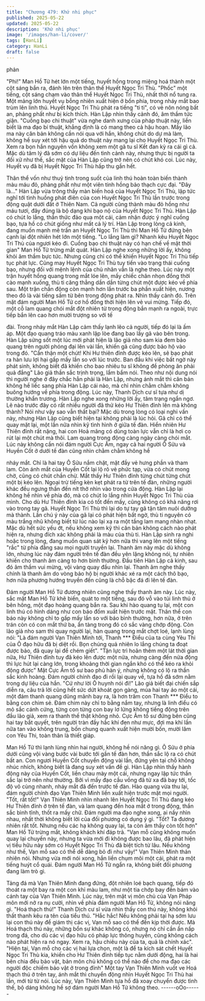 ```yaml
---
title: "Chương 479: Khứ nhi phục"
published: 2025-05-22
updated: 2025-05-22
description: 'Khứ nhi phục'
image: '/images/han-li/cover/'
tags: [HanLi]
category: HanLi
draft: false
---
```


phản

"Phi!" Man Hồ Tử hét lớn một tiếng, huyết hồng trong miệng hoá
thành một cột sáng bắn ra, đánh lên trên thân thể Huyết Ngọc Tri
Thù.
"Phốc" một tiếng, cột sáng chạm vào thân thể Huyết Ngọc Tri
Thù, nhất thời nổ tung ra.
Một mảng lớn huyết vụ bỗng nhiên xuất hiện ở bốn phía, trong
nháy mắt bao trùm lên linh thú.
Huyết Ngọc Tri Thù phát ra tiếng "ti ti", có vẻ nôn nóng bất an,
phảng phất như bị kích thích.
Hàn Lập nhìn thấy cảnh đó, âm thầm tức giận.
"Cuồng bạo chi thuật" vừa nghe danh xưng của pháp thuật này,
liền biết là ma đạo bí thuật, khẳng định là có mang theo cả hậu
hoạn.
Mấy lão ma này căn bản không cần nói qua với hắn, không chút
do dự mà làm, không hề suy xét tới hậu quả do thuật này mang
lại cho Huyết Ngọc Tri Thù.
Xem ra bọn hắn nguyên vốn không xem một gã tu sĩ Kết đan kỳ
ra cái gì cả.
Mặc dù tâm lý đã sớm có dự liệu đến tình cảnh này, nhưng thực
bị người ta đối xử như thế, sắc mặt của Hàn Lập cũng trở nên có
chút khó coi.
Lúc này, Huyết vụ đã bị Huyết Ngọc Tri Thù hấp thu gần hết.

Thân thể vốn như thuỷ tinh trong suốt của linh thú hoàn toàn biến
thành màu máu đỏ, phảng phất như một viên tinh hồng bảo thạch
cực đại.
"Đây là…" Hàn Lập vừa trông thấy màn biến hoá của Huyết Ngọc
Tri Thù, lập tức nghĩ tới tình huống phát điên của con Huyết Ngọc
Tri Thù lần trước trong động quật dưới đất ở Thiên Nam.
Cả người cũng thành màu đỏ hồng như máu tươi, đây đúng là bộ
dạng khi bạo nộ của Huyết Ngọc Tri Thù.
Hàn Lập có chút lo lắng, thần thức đảo qua một cái, cảm nhận
được ý nghĩ cuồng bạo, tựa hồ có chút giống như mất cả lý trí.
Hàn Lập trong lòng cả kinh, đang muốn mạnh mẽ trấn an Huyết
Ngọc Tri Thù thì Man Hồ Tử đứng bên cạnh lại đột nhiên hét lớn
một tiếng.
"Lo lắng làm gì? Nhanh kêu Huyết Ngọc Tri Thù của ngươi kéo đi.
Cuồng bạo chi thuật này có hạn chế về mặt thời gian" Man Hồ Tử
trừng mắt quát.
Hàn Lập nghe xong những lời ấy, không khỏi âm thầm bực tức.
Nhưng cũng chỉ có thể khiến Huyết Ngọc Tri Thù tiếp tục phát lực.
Cũng may Huyết Ngọc Tri Thù tuy tiến vào trạng thái cuồng bạo,
nhưng đối với mệnh lệnh của chủ nhân vẫn là nghe theo. Lúc này
một trận huyết hồng quang trong mắt lóe lên, mấy chiếc chân
nhọn đồng thời cào mạnh xuống, thù ti căng thẳng dần dần từng
chút một được kéo về phía sau.
Một trận chấn động còn mạnh hơn lần trước ba phần xuất hiện,
nương theo đó là vài tiếng sấm từ bên trong động phát ra.
Nhìn thấy cảnh đó. Trên mặt đám người Man Hồ Tử cơ hồ đồng
thời hiện lên vẻ vui mừng.
Tiếp đó, một cỗ lam quang chói mắt đột nhiên từ trong động bắn
mạnh ra ngoài, trực tiếp bắn lên cao hơn mười trượng so với tế

đài.
Trong nháy mắt Hàn Lập cảm thấy lạnh lẽo cả người, tiếp đó lại là
ấm áp.
Một đạo quang tráo màu xanh lập lòe đang bao lấy gã vào bên
trong.
Hàn Lập sửng sốt một lúc mới phát hiện là lão giả nho sam kia
đem bảo quang trên người phóng đại lên vài lần, khiến gã cũng
được bảo hộ vào trong đó.
"Cẩn thận một chút! Khi Hư thiên đỉnh được kéo lên, sẽ bạo phát
ra hàn lưu lợi hại gấp mấy lần so với lúc trước. Ban đầu khi việc
bất ngờ này phát sinh, không biết đã khiến cho bao nhiêu tu sĩ
không đề phòng ăn phải quả đắng" Lão giả thần sắc trịnh trọng,
lẩm bẩm nói.
Theo như nội dung nói thì người nghe ở đây chắc hẳn phải là
Hàn Lập, nhưng ánh mắt thì căn bản không hề liếc sang phía Hàn
Lập cái nào, mà chỉ nhìn chằm chằm không buông hướng về phía
trong động.
Lúc này, Thanh Dịch cư sĩ tựa như dị thường khẩn trương.
Hàn Lập nghe xong những lời ấy, tâm trạng ngẩn ngơ.
Lẽ nào trước đây có rất nhiều người đã thử kéo Hư Thiên đỉnh
lên mà không thành? Nói như vậy sao vẫn thất bại?
Mặc dù trong lòng có loại nghi vấn này, nhưng Hàn Lập cũng biết
hiện tại không phải là lúc hỏi. Gã chỉ có thể quay mặt lại, một lần
nữa nhìn kỹ tình hình ở giữa tế đàn.
Hiển nhiên Hư Thiên đỉnh rất nặng, hai con Hoả mãng có dùng
toàn lực vẫn chỉ là hơi co rút lại một chút mà thôi. Lam quang
trong động càng ngày càng chói mắt.
Lúc này không cần nói đám người Cực Âm, ngay cả hai người Ô
Sửu và Huyền Cốt ở dưới tế đàn cũng nhìn chằm chằm không hề

nháy mắt.
Chỉ là hai tay Ô Sửu nắm chặt, mặt đầy vẻ hưng phần và tham
lam.
Còn ánh mắt của Huyền Cốt lại lộ rõ vẻ phức tạp, vừa có chút
mong chờ, cũng có chút chần chừ.
Mắt thấy Hư Thiên đỉnh từng chút từng chút một bị kéo lên. Ngoại
trừ tiếng kèn kẹt phát ra từ trên tế đàn, những người khác đều
ngưng thần đến nít thở nhìn vào trong cửa động.
Hàn Lập lại không hề nhìn về phía đó, mà có chút lo lắng nhìn
Huyết Ngọc Tri Thù của mình.
Cho dù Hư Thiên đỉnh kia có tốt đến mấy, cũng không có khả
năng rơi vào trong tay gã. Huyết Ngọc Tri Thù thì lại do tự tay gã
tận tâm nuôi dưỡng mà thành.
Lần chú ý này của gã lại có phát hiện bất ngờ, thù ti nguyên có
màu trắng nhũ không biết từ lúc nào lại xạ ra một tầng lam mang
nhàn nhạt. Mặc dù hết sức yếu ớt, nếu không xem kỹ thì căn bản
không cách nào phát hiện ra, nhưng đích xác không phải là màu
của thù ti.
Hàn Lập sinh ra nghi hoặc trong lòng, đang muốn quan sát kỹ
hơn nữa thì vang lên một tiếng "rắc" từ phía đằng sau mọi người
truyền lại.
Thanh âm này mặc dù không lớn, nhưng lúc này đám người trên
tế đàn đều yên lặng không nói, tự nhiên khiến cho thanh âm càng
to hơn bình thường.
Đầu tiên Hàn Lập cả kinh, sau đó âm thầm vui mừng, vội vàng
quay đầu nhìn lại.
Thanh âm nghe thấy chính là thanh âm do vòng bảo hộ bị người
khác xé ra một cách thô bạo, hơn nữa phương hướng truyền đến
cũng là chỗ bậc đá đi lên tế đàn.

Đám người Man Hồ Tử đương nhiên cũng nghe thấy thanh âm
này.
Lúc này, sắc mặt Man Hồ Tử khẽ biến, quát to một tiếng, sau đó
vỗ vào túi linh thú ở bên hông, một đạo hoàng quang bắn ra.
Sau khi hào quang tụ lại, một con linh thú có hình dáng như con
báo đốm xuất hiện trước mặt.
Thân thể con báo này không chỉ to gấp mấy lần so với báo bình
thường, hơn nữa, ở trên trán còn có con mắt thứ ba, ẩn tàng
trong đó có sắc vàng chớp động.
Còn lão giả nho sam thì quay người lại, hàn quang trong mắt chợt
loé, lạnh lùng nói:
"Là đám người Vạn Thiên Minh tới, Thanh *** Điểu của ta cùng
Yêu Thi của Ô đạo hữu đã bị diệt rồi. Bọn chúng quả nhiên lo lắng
chúng ta đoạt được bảo, đã quay lại để chém giết".
"Tận lực trì hoãn thêm một lát thời gian nữa, Hư Thiên đỉnh tuy đã
kéo lên được một nửa, nhưng càng đến nửa động thì lực hút lại
càng lớn, trong khoảng thời gian ngắn khó có thể kéo ra khỏi
động được" Mặt Cực Âm tổ sư bao phủ hàn ý, nhưng không có lộ
ra thần sắc kinh hoàng. Đám người chính đạo đi rồi lại quay về,
tựa hồ đã sớm nằm trong dự liệu của hắn.
"Cứ như lời Ô huynh nói đi!" Lão giả biết đại chiến sắp diễn ra,
câu trả lời cũng hết sức dứt khoát gọn gàng, múa hai tay áo một
cái, một đám thanh quang dũng mãnh bay ra, là hơn trăm con
Thanh *** Điểu to bằng con chim sẻ.
Đám chim này chỉ to bằng nắm tay, nhưng là linh điểu có mỏ sắc
cánh cứng, từng con từng con bay lơ lửng không tiếng động trên
đầu lão giả, xem ra thanh thế thật không nhỏ.
Cực Âm tổ sư đứng bên cũng hai tay bắt quyết, trên người tràn
đầy hắc khí đen như mực, đợi ma khí lần nữa tan vào không
trung, bốn chung quanh xuất hiện mười bốn, mười lăm con Yêu
Thi, toàn thân là thiết giáp.

Man Hồ Tử thì lạnh lùng nhìn hai người, không hề nói năng gì.
Ô Sửu ở phía dưới cũng vội vàng bước vài bước tới gần tế đàn
hơn, thần sắc lộ ra có chút bất an.
Con ngươi Huyền Cốt chuyển động vài lần, đứng yên tại chỗ
không nhúc nhích, không biết là đang suy xét vấn đề gì.
Hàn Lập nhìn thấy hành động này của Huyền Cốt, liền chau mày
một cái, nhưng ngay lập tức thần sắc lại trở nên như thường.
Bởi vì mấy đạo cầu vồng đã từ xa đã bay tới, tốc độ vô cùng
nhanh, nháy mắt đã đến trước tế đàn.
Hào quang vừa thu lại, đám người chính đạo Vạn Thiên Minh liền
xuất hiện trước mặt mọi người.
"Tốt, rất tốt!" Vạn Thiên Minh nhìn nhanh lên Huyết Ngọc Tri Thù
đang kéo Hư Thiên đỉnh ở trên tế đàn, và lam quang đến hoa mắt
ở trong động, thần sắc bình tĩnh, thốt ra mấy chữ.
Đám người ma đạo nghe xong, ai nấy nhìn nhau, nhất thời không
biết lời của đối phương có dụng ý gì.
"Tốt? Ta đương nhiên rất tốt. Nhưng nếu các hạ không quay lại, ta
còn ảm thấy còn tốt hơn" Man Hồ Tử trừng mắt, không khách khí
đáp trả.
"Vạn mỗ cũng không muốn quay lại chuyến này, nhưng ta vừa
mới đi không được bao lâu, đã phát hiện vị tiểu hữu này sớm có
Huyết Ngọc Tri Thù đã biệt tích từ lâu. Nếu không như thế, Vạn
mỗ sao có thể dễ dàng bỏ đi như vậy!" Vạn Thiên Minh thản nhiên
nói.
Nhưng vừa mới nói xong, hắn liền chụm môi một cái, phát ra một
tiếng huýt cổ quái.
Đám người Man Hồ Tử ngẩn ra, không biết đối phương đang làm
trò gì.

Tảng đá mà Vạn Thiên Minh đang đứng, đột nhiên loé bạch
quang, tiếp đó thoát ra một bay ra một con khỉ màu lam, như một
tia chớp bay đến bám vào cánh tay của Vạn Thiên Minh.
Lúc này, trên mặt vị môn chủ của Vạn Pháp môn mới nở ra nụ
cười, nhìn về phía đám người Man Hồ Tử, không nói năng gì.
"Hoá thạch thú!" Thanh Dịch cư sĩ vừa nhìn thấy con thú này,
không khỏi thất thanh kêu ra tên của tiểu thú.
"Hắc hắc! Nếu không phải tại hạ sớm lưu lại con thú này để giám
thị các vị, Vạn mỗ sao có thể đến kịp thời được. Mà Hoá thạch thú
này, những bổn sự khác không có, nhưng nó chỉ cần ẩn nấp trong
đá, cho dù các vị đạo hữu có pháp lực thông huyền, cũng không
cách nào phát hiện ra nó ngay. Xem ra, hậu chiêu này của ta, quả
là chính xác".
"Hiện tại, Vạn mỗ cho các vị hai lựa chọn, một là để ta kích sát
chết Huyết Ngọc Tri Thù kia, khiến cho Hư Thiên đỉnh tiếp tục
nằm dưới động, hai là hai bên chia đều bảo vật, bản môn chủ
không có thể nào để cho ma đạo các người độc chiếm bảo vật ở
trong đỉnh" Một tay Vạn Thiên Minh vuốt ve Hoá thạch thú ở trên
tay, ánh mắt thì chuyển động nhìn Huyết Ngọc Tri Thù hai lần,
mới từ từ nói.
Lúc này, Vạn Thiên Minh tựa hồ đã xoay chuyển được tình thế, bộ
dáng không hề sợ đám người Man Hồ Tử không theo.
------oOo------

